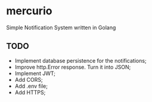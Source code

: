 # mercurio
Simple Notification System written in Golang

## TODO

* Implement database persistence for the notifications;
* Improve http.Error response. Turn it into JSON;
* Implement JWT;
* Add CORS;
* Add .env file;
* Add HTTPS;
